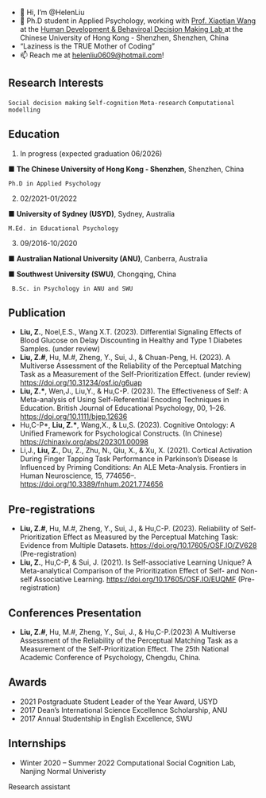- 👋 Hi, I’m @HelenLiu
- 🧐 Ph.D student in Applied Psychology, working with [Prof. Xiaotian Wang](https://myweb.cuhk.edu.cn/xtwang) at the [Human Development & Behaviroal Decision Making Lab ](https://hd-bdm-lab.netlify.app)at the Chinese University of Hong Kong - Shenzhen, Shenzhen, China
- “Laziness is the TRUE Mother of Coding”
- 📫 Reach me at helenliu0609@hotmail.com!

Research Interests 
--
 `Social decision making` `Self-cognition` `Meta-research` `Computational modelling` 

Education 
-- 
1. In progress (expected graduation 06/2026)

■	__The Chinese University of Hong Kong - Shenzhen__, Shenzhen, China
 

	Ph.D in Applied Psychology

2. 02/2021-01/2022

■	__University of Sydney (USYD)__, Sydney, Australia  

	M.Ed. in Educational Psychology

3. 09/2016-10/2020

■	__Australian National University (ANU)__, Canberra, Australia 

■	__Southwest University (SWU)__, Chongqing, China   

	 B.Sc. in Psychology in ANU and SWU
	
Publication
-- 
-  __Liu, Z.__, Noel,E.S., Wang X.T. (2023). Differential Signaling Effects of Blood Glucose on Delay Discounting in Healthy and Type 1 Diabetes Samples. (under review)
-  __Liu, Z.#__, Hu, M.#, Zheng, Y., Sui, J., & Chuan-Peng, H. (2023). A Multiverse Assessment of the Reliability of the Perceptual Matching Task as a Measurement of the Self-Prioritization Effect. (under review) https://doi.org/10.31234/osf.io/g6uap
-  __Liu, Z.*__, Wen,J., Liu,Y., &  Hu,C-P. (2023). The Effectiveness of Self: A Meta-analysis of Using Self-Referential Encoding Techniques in Education. British Journal of Educational Psychology, 00, 1–26. https://doi.org/10.1111/bjep.12636
- Hu,C-P*, __Liu, Z.*__, Wang,X., & Lu,S. (2023). Cognitive Ontology: A Unified Framework for Psychological Constructs. (In Chinese) https://chinaxiv.org/abs/202301.00098
-  Li,J., __Liu, Z.__, Du, Z., Zhu, N., Qiu, X., & Xu, X. (2021). Cortical Activation During Finger Tapping Task Performance in Parkinson’s Disease Is Influenced by Priming Conditions: An ALE Meta-Analysis. Frontiers in Human Neuroscience, 15, 774656–. https://doi.org/10.3389/fnhum.2021.774656


Pre-registrations
-- 
-  __Liu, Z.#__, Hu, M.#, Zheng, Y., Sui, J., & Hu,C-P. (2023). Reliability of Self-Prioritization Effect as Measured by the Perceptual Matching Task: Evidence from Multiple Datasets. https://doi.org/10.17605/OSF.IO/ZV628 (Pre-registration)
- __Liu, Z.__, Hu,C-P, & Sui, J. (2021). Is Self-associative Learning Unique? A Meta-analytical Comparison of the Prioritization Effect of Self- and Non-self Associative Learning. https://doi.org/10.17605/OSF.IO/EUQMF (Pre-registration)

Conferences Presentation
-- 
-  __Liu, Z.#__, Hu, M.#, Zheng, Y., Sui, J., & Hu,C-P.(2023) A Multiverse Assessment of the Reliability of the Perceptual Matching Task as a Measurement of the Self-Prioritization Effect. The 25th National Academic Conference of Psychology, Chengdu, China.



Awards 
--

- 2021 Postgraduate Student Leader of the Year Award, USYD
- 2017 Dean’s International Science Excellence Scholarship, ANU
- 2017 Annual Studentship in English Excellence, SWU

Internships
-- 
- Winter 2020 – Summer 2022 
Computational Social Cognition Lab, Nanjing Normal Univeristy 

Research assistant
<!---
HelenLiu0609/HelenLiu0609 is a ✨ special ✨ repository because its `README.md` (this file) appears on your GitHub profile.
You can click the Preview link to take a look at your changes.
--->
